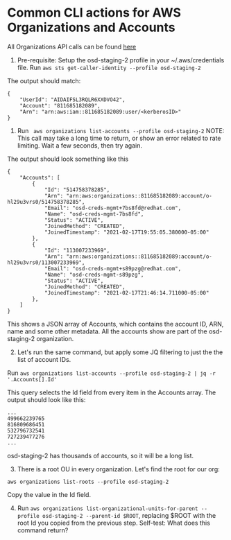# Common CLI actions for AWS Organizations and Accounts

All Organizations API calls can be found [here](https://docs.aws.amazon.com/cli/latest/reference/organizations/index.html#available-commands)



1. Pre-requisite: Setup the osd-staging-2 profile in your ~/.aws/credentials file. Run `aws sts get-caller-identity --profile osd-staging-2`

The output should match:
```
{
    "UserId": "AIDAIFSL3RQLR6XXDVO42",
    "Account": "811685182089",
    "Arn": "arn:aws:iam::811685182089:user/<kerberosID>"
}
```

1. Run ` aws organizations list-accounts --profile osd-staging-2`
NOTE: This call may take a long time to return, or show an error related to rate limiting. Wait a few seconds, then try again.

The output should look something like this
```
{
    "Accounts": [
        {
            "Id": "514758378285",
            "Arn": "arn:aws:organizations::811685182089:account/o-hl29u3vrs0/514758378285",
            "Email": "osd-creds-mgmt+7bs8fd@redhat.com",
            "Name": "osd-creds-mgmt-7bs8fd",
            "Status": "ACTIVE",
            "JoinedMethod": "CREATED",
            "JoinedTimestamp": "2021-02-17T19:55:05.380000-05:00"
        },
        {
            "Id": "113007233969",
            "Arn": "arn:aws:organizations::811685182089:account/o-hl29u3vrs0/113007233969",
            "Email": "osd-creds-mgmt+s89pzg@redhat.com",
            "Name": "osd-creds-mgmt-s89pzg",
            "Status": "ACTIVE",
            "JoinedMethod": "CREATED",
            "JoinedTimestamp": "2021-02-17T21:46:14.711000-05:00"
        },
    ]
}

```

This shows a JSON array of Accounts, which contains the 
account ID, ARN, name and some other metadata. All the accounts show are part of the osd-staging-2 organization.

2. Let's run the same command, but apply some JQ filtering to just the the list of account IDs. 

Run `aws organizations list-accounts --profile osd-staging-2 | jq -r '.Accounts[].Id'`

This query selects the Id field from every item in the Accounts array. The output should look like this:
```
...
499662239765
816809686451
532796732541
727239477276
...
```

osd-staging-2 has thousands of accounts, so it will be a long list.

3. There is a root OU in every organization. Let's find the root for our org:

`aws organizations list-roots --profile osd-staging-2`

Copy the value in the Id field.

4. Run `aws organizations list-organizational-units-for-parent --profile osd-staging-2 --parent-id $ROOT`, replacing $ROOT with the root Id you copied from the previous step. Self-test: What does this command return?
